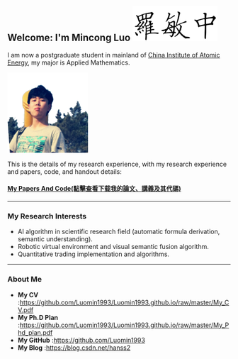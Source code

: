 ## Welcome: I'm Mincong Luo ![me](name.png)


I am now a postgraduate student in mainland of [China Institute of Atomic Energy](http://www.ciae.ac.cn/index.jsp), my major is Applied Mathematics.

![me](me.png)

This is the details of my research experience, with my research experience and papers, code, and handout details:

#### [My Papers And Code(點擊查看下载我的論文、講義及其代碼)](https://github.com/Luomin1993/Luomin1993.github.io/blob/master/My_CV.pdf)

-------------------------------------------
### My Research Interests
- AI algorithm in scientific research field (automatic formula derivation, semantic understanding).
- Robotic virtual environment and visual semantic fusion algorithm.
- Quantitative trading implementation and algorithms.


-------------------------------------------
### About Me

- **My CV** :https://github.com/Luomin1993/Luomin1993.github.io/raw/master/My_CV.pdf
- **My Ph.D Plan** :https://github.com/Luomin1993/Luomin1993.github.io/raw/master/My_Phd_plan.pdf
- **My GitHub** :https://github.com/Luomin1993
- **My Blog** :https://blog.csdn.net/hanss2

